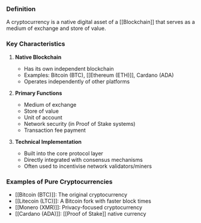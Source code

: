 ### Definition
A cryptocurrency is a native digital asset of a [[Blockchain]] that serves as a medium of exchange and store of value.

### Key Characteristics
1. **Native Blockchain**
   - Has its own independent blockchain
   - Examples: Bitcoin (BTC), [[Ethereum (ETH)]], Cardano (ADA)
   - Operates independently of other platforms

2. **Primary Functions**
   - Medium of exchange
   - Store of value
   - Unit of account
   - Network security (in Proof of Stake systems)
   - Transaction fee payment

3. **Technical Implementation**
   - Built into the core protocol layer
   - Directly integrated with consensus mechanisms
   - Often used to incentivise network validators/miners

### Examples of Pure Cryptocurrencies
- [[Bitcoin (BTC)]]: The original cryptocurrency
- [[Litecoin (LTC)]]: A Bitcoin fork with faster block times
- [[Monero (XMR)]]: Privacy-focused cryptocurrency
- [[Cardano (ADA)]]: [[Proof of Stake]] native currency